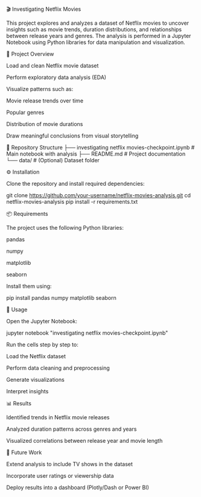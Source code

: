 🎬 Investigating Netflix Movies

This project explores and analyzes a dataset of Netflix movies to uncover insights such as movie trends, duration distributions, and relationships between release years and genres. The analysis is performed in a Jupyter Notebook using Python libraries for data manipulation and visualization.

📌 Project Overview

Load and clean Netflix movie dataset

Perform exploratory data analysis (EDA)

Visualize patterns such as:

Movie release trends over time

Popular genres

Distribution of movie durations

Draw meaningful conclusions from visual storytelling

📂 Repository Structure
├── investigating netflix movies-checkpoint.ipynb   # Main notebook with analysis
├── README.md                                       # Project documentation
└── data/                                           # (Optional) Dataset folder

⚙️ Installation

Clone the repository and install required dependencies:

git clone https://github.com/your-username/netflix-movies-analysis.git
cd netflix-movies-analysis
pip install -r requirements.txt

📦 Requirements

The project uses the following Python libraries:

pandas

numpy

matplotlib

seaborn

Install them using:

pip install pandas numpy matplotlib seaborn

🚀 Usage

Open the Jupyter Notebook:

jupyter notebook "investigating netflix movies-checkpoint.ipynb"


Run the cells step by step to:

Load the Netflix dataset

Perform data cleaning and preprocessing

Generate visualizations

Interpret insights

📊 Results

Identified trends in Netflix movie releases

Analyzed duration patterns across genres and years

Visualized correlations between release year and movie length

🔮 Future Work

Extend analysis to include TV shows in the dataset

Incorporate user ratings or viewership data

Deploy results into a dashboard (Plotly/Dash or Power BI)


